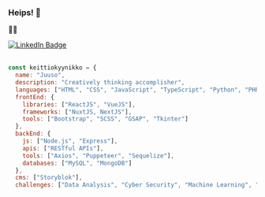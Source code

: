 ### Heips! 👋

:technologist: 

<a href="https://www.linkedin.com/in/juuso-karvinen-601074186/">
    <img src="https://img.shields.io/badge/LinkedIn-blue?style=for-the-badge&logo=linkedin&logoColor=white" alt="LinkedIn Badge"/>
  </a>
<br><br>

```Javascript
const keittiokyynikko = {
  name: "Juuso",
  description: "Creatively thinking accomplisher",
  languages: ["HTML", "CSS", "JavaScript", "TypeScript", "Python", "PHP", "C#"],
  frontEnd: {
    libraries: ["ReactJS", "VueJS"],
    frameworks: ["NuxtJS, NextJS"],
    tools: ["Bootstrap", "SCSS", "GSAP", "Tkinter"]
  },
  backEnd: {
    js: ["Node.js", "Express"],
    apis: ["RESTful APIs"],
    tools: ["Axios", "Puppeteer", "Sequelize"],
    databases: ["MySQL", "MongoDB"]
  },
  cms: ["Storyblok"],
  challenges: ["Data Analysis", "Cyber Security", "Machine Learning", "Ethical Hacking"]

```
<!--
**Keittiokyynikko/Keittiokyynikko** is a ✨ _special_ ✨ repository because its `README.md` (this file) appears on your GitHub profile.

Here are some ideas to get you started:

- 🔭 I’m currently working on ...
- 🌱 I’m currently learning ...
- 👯 I’m looking to collaborate on ...
- 🤔 I’m looking for help with ...
- 💬 Ask me about ...
- 📫 How to reach me: ...
- 😄 Pronouns: ...
- ⚡ Fun fact: ...
-->
